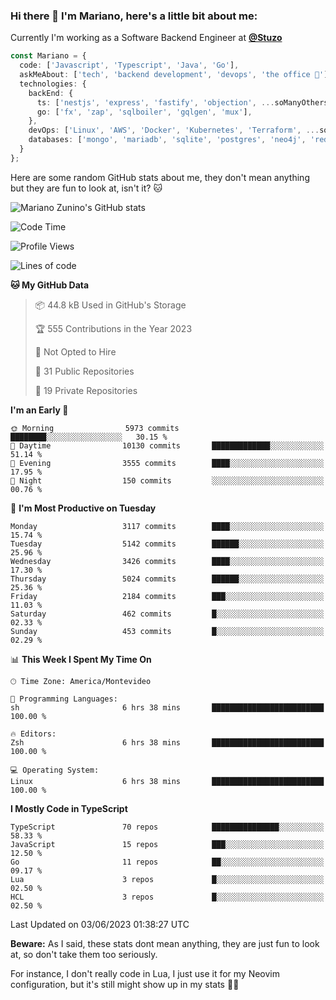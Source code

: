 ### Hi there 👋 I'm Mariano, here's a little bit about me:

Currently I'm working as a Software Backend Engineer at [**@Stuzo**](https://www.stuzo.com/)

```ts
const Mariano = {
  code: ['Javascript', 'Typescript', 'Java', 'Go'],
  askMeAbout: ['tech', 'backend development', 'devops', 'the office 💼'],
  technologies: {
    backEnd: {
      ts: ['nestjs', 'express', 'fastify', 'objection', ...soManyOthersFrameworks],
      go: ['fx', 'zap', 'sqlboiler', 'gqlgen', 'mux'],
    },
    devOps: ['Linux', 'AWS', 'Docker', 'Kubernetes', 'Terraform', ...soManyOthersTools],
    databases: ['mongo', 'mariadb', 'sqlite', 'postgres', 'neo4j', 'redis'],
  }
};
```

Here are some random GitHub stats about me, they don't mean anything but they are fun to look at, isn't it? 🐱

![Mariano Zunino's GitHub stats](https://github-readme-stats.vercel.app/api?username=marianozunino&count_private=true&show_icons=true&theme=radical)

<!--START_SECTION:waka-->
![Code Time](http://img.shields.io/badge/Code%20Time-779%20hrs%2019%20mins-blue)

![Profile Views](http://img.shields.io/badge/Profile%20Views-3-blue)

![Lines of code](https://img.shields.io/badge/From%20Hello%20World%20I%27ve%20Written-7.2%20million%20lines%20of%20code-blue)

**🐱 My GitHub Data** 

> 📦 44.8 kB Used in GitHub's Storage 
 > 
> 🏆 555 Contributions in the Year 2023
 > 
> 🚫 Not Opted to Hire
 > 
> 📜 31 Public Repositories 
 > 
> 🔑 19 Private Repositories 
 > 
**I'm an Early 🐤** 

```text
🌞 Morning                5973 commits        ████████░░░░░░░░░░░░░░░░░   30.15 % 
🌆 Daytime                10130 commits       █████████████░░░░░░░░░░░░   51.14 % 
🌃 Evening                3555 commits        ████░░░░░░░░░░░░░░░░░░░░░   17.95 % 
🌙 Night                  150 commits         ░░░░░░░░░░░░░░░░░░░░░░░░░   00.76 % 
```
📅 **I'm Most Productive on Tuesday** 

```text
Monday                   3117 commits        ████░░░░░░░░░░░░░░░░░░░░░   15.74 % 
Tuesday                  5142 commits        ██████░░░░░░░░░░░░░░░░░░░   25.96 % 
Wednesday                3426 commits        ████░░░░░░░░░░░░░░░░░░░░░   17.30 % 
Thursday                 5024 commits        ██████░░░░░░░░░░░░░░░░░░░   25.36 % 
Friday                   2184 commits        ███░░░░░░░░░░░░░░░░░░░░░░   11.03 % 
Saturday                 462 commits         █░░░░░░░░░░░░░░░░░░░░░░░░   02.33 % 
Sunday                   453 commits         █░░░░░░░░░░░░░░░░░░░░░░░░   02.29 % 
```


📊 **This Week I Spent My Time On** 

```text
🕑︎ Time Zone: America/Montevideo

💬 Programming Languages: 
sh                       6 hrs 38 mins       █████████████████████████   100.00 % 

🔥 Editors: 
Zsh                      6 hrs 38 mins       █████████████████████████   100.00 % 

💻 Operating System: 
Linux                    6 hrs 38 mins       █████████████████████████   100.00 % 
```

**I Mostly Code in TypeScript** 

```text
TypeScript               70 repos            ███████████████░░░░░░░░░░   58.33 % 
JavaScript               15 repos            ███░░░░░░░░░░░░░░░░░░░░░░   12.50 % 
Go                       11 repos            ██░░░░░░░░░░░░░░░░░░░░░░░   09.17 % 
Lua                      3 repos             █░░░░░░░░░░░░░░░░░░░░░░░░   02.50 % 
HCL                      3 repos             █░░░░░░░░░░░░░░░░░░░░░░░░   02.50 % 
```




 Last Updated on 03/06/2023 01:38:27 UTC
<!--END_SECTION:waka-->

**Beware:** As I said, these stats dont mean anything, they are just fun to look at, so don't take them too seriously.

For instance, I don't really code in Lua, I just use it for my Neovim configuration, but it's still might show up in my stats 🤷‍♂️
